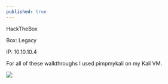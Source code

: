 ```yaml
---
published: true
---
```

HackTheBox

Box: Legacy

IP: 10.10.10.4

For all of these walkthroughs I used pimpmykali on my Kali VM.

![]({{site.baseurl}}/https://avatars.githubusercontent.com/u/61202417?s=460&u=8cec8ae2f1bd30525adbaee60288aeb28255f8c7&v=4)
